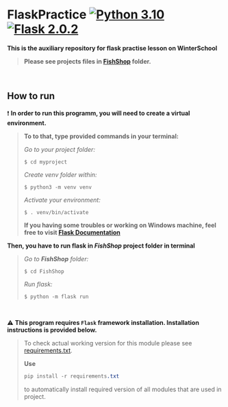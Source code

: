 # FlaskPractice [![Python 3.10](https://img.shields.io/badge/Python-3.10.2-yellow)](https://www.python.org/downloads/release/python-3102/) [![Flask 2.0.2](https://img.shields.io/badge/Flask-2.0.2-green)](https://flask.palletsprojects.com/en/2.0.x/changes/)
**This is the auxiliary repository for flask practise lesson on WinterSchool**

>**Please see projects files in [FishShop](/FishShop) folder.**

<br />  

## How to run

:exclamation: **In order to run this programm, you will need to create a virtual environment.**
>**To to that, type provided commands in your terminal:**
>
>_Go to your project folder:_
>```
>$ cd myproject
>```
>
>_Create venv folder within:_
>```
>$ python3 -m venv venv
>```
>
>_Activate your environment:_
>```
>$ . venv/bin/activate
>```
>
> **If you having some troubles or working on Windows machine, feel free to visit [Flask Documentation](https://flask.palletsprojects.com/en/2.0.x/installation/)**

**Then, you have to run flask in _FishShop_ project folder in terminal**
>
>_Go to **FishShop** folder:_
>```
>$ cd FishShop
>```
>
>_Run flask:_
>```
>$ python -m flask run
>```


<br /> 

:warning: **This program requires ```Flask``` framework installation. Installation instructions is provided below.**
> 
> To check actual working version for this module please see [requirements.txt](requirements.txt).
> 
> **Use** 
> ``` CSS
> pip install -r requirements.txt
> ``` 
> to automatically install required version of all modules that are used in project.
